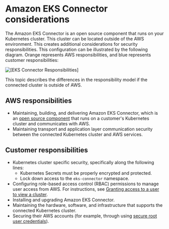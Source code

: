 # Amazon EKS Connector considerations<a name="security-connector"></a>

The Amazon EKS Connector is an open source component that runs on your Kubernetes cluster\. This cluster can be located outside of the AWS environment\. This creates additional considerations for security responsibilities\. This configuration can be illustrated by the following diagram\. Orange represents AWS responsibilities, and blue represents customer responsibilities:

![\[EKS Connector Responsibilities\]](http://docs.aws.amazon.com/eks/latest/userguide/images/connecter-model.png)

This topic describes the differences in the responsibility model if the connected cluster is outside of AWS\.

## AWS responsibilities<a name="connect-aws-resp"></a>
+ Maintaining, building, and delivering Amazon EKS Connector, which is an [open source component](https://github.com/aws/amazon-eks-connector) that runs on a customer's Kubernetes cluster and communicates with AWS\.
+ Maintaining transport and application layer communication security between the connected Kubernetes cluster and AWS services\.

## Customer responsibilities<a name="connect-cust-resp"></a>
+ Kubernetes cluster specific security, specifically along the following lines:
  + Kubernetes Secrets must be properly encrypted and protected\.
  + Lock down access to the `eks-connector` namespace\.
+ Configuring role\-based access control \(RBAC\) permissions to manage user access from AWS\. For instructions, see [Granting access to a user to view a cluster](https://docs.aws.amazon.com/eks/latest/userguide/connector-grant-access.html)\.
+ Installing and upgrading Amazon EKS Connector\.
+ Maintaining the hardware, software, and infrastructure that supports the connected Kubernetes cluster\.
+ Securing their AWS accounts \(for example, through using [secure root user credentials](https://docs.aws.amazon.com/IAM/latest/UserGuide/id_root-user.html)\)\.